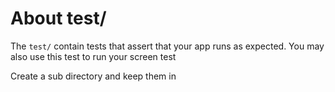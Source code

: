 # About test/

The `` test/ `` contain tests that assert that your app runs as expected.
You may also use this test to run your screen test

Create a sub directory and keep them in
